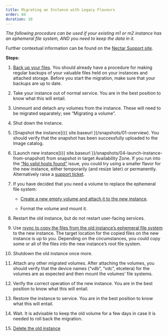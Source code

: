 ```yaml
---
title: Migrating an Instance with Legacy Flavours
order: 04
duration: 10
---
```


*The following procedure can be used if your existing m1 or m2 instance has an ephemeral file system, AND you need to keep the data in it.*

Further contextual information can be found on the [Nectar Support site](https://support.ehelp.edu.au/support/solutions/articles/6000246733-migrating-instances-with-legacy-flavors). 

**Steps:**
1. [Back up your files](https://support.ehelp.edu.au/support/solutions/articles/6000085112-backing-up-data).  You should already have a procedure for making regular backups of your valuable files held on your instances and attached storage.  Before you start the migration, make sure that your backups are up to date.

1. Take your instance out of normal service.  You are in the best position to know what this will entail.

1. Unmount and detach any volumes from the instance.  These will need to be migrated separately; see “Migrating a volume”.

1. Shut down the instance. 

1. [Snapshot the instance]({{ site.baseurl }}/snapshots/01-overview).  You should verify that the snapshot has been successfully uploaded to the Image catalog.

1. [Launch new instance]({{ site.baseurl }}/snapshots/04-launch-instance-from-snapshot) from snapshot in target Availability Zone. If you run into the [“No valid hosts found”](https://support.ehelp.edu.au/support/discussions/topics/6000060776) issue, you could try using a smaller flavor for the new instance, either temporarily (and resize later) or permanently.  Alternatively raise a [support ticket](https://support.ehelp.edu.au).

1. If you have decided that you need a volume to replace the ephemeral file system:

    * [Create a new empty volume and attach it to the new instance](https://tutorials.rc.nectar.org.au/volume-storage/03-create-attach).

    * Format the volume and mount it.

1. Restart the old instance, but do not restart user-facing services.

1. Use [rsync to copy the files from the old instance’s ephemeral file system](https://support.ehelp.edu.au/support/solutions/articles/6000085112-backing-up-data) to the new instance.  The target location for the copied files on the new instance is up to you. Depending on the circumstances, you could copy some or all of the files into the new instance’s root file system.

1. Shutdown the old instance once more.

1. Attach any other migrated volumes.  After attaching the volumes, you should verify that the device names (“vdb”, “vdc”, etcetera) for the volumes are as expected and then mount the volumes’ file systems.

1. Verify the correct operation of the new instance. You are in the best position to know what this will entail.

1. Restore the instance to service.  You are in the best position to know what this will entail.

1. Wait.  It is advisable to keep the old volume for a few days in case it is needed to roll back the migration.

1. [Delete the old instance](https://tutorials.rc.nectar.org.au/changing-instances/05-deleting)